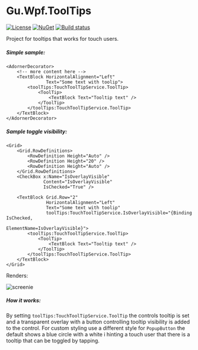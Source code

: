 # Gu.Wpf.ToolTips
[![License](https://img.shields.io/badge/license-MIT-blue.svg)](LICENSE.md) 
[![NuGet](https://img.shields.io/nuget/v/Gu.Wpf.ToolTips.svg)](https://www.nuget.org/packages/Gu.Wpf.ToolTips/)
[![Build status](https://ci.appveyor.com/api/projects/status/j4myy99it0now2gv/branch/master?svg=true)](https://ci.appveyor.com/project/JohanLarsson/gu-wpf-tooltips/branch/master)

Project for tooltips that works for touch users.

##### Simple sample:
```xaml
<AdornerDecorator>
    <!-- more content here -->
    <TextBlock HorizontalAlignment="Left"
               Text="Some text with toolip">
        <toolTips:TouchToolTipService.ToolTip>
            <ToolTip>
                <TextBlock Text="Tooltip text" />
            </ToolTip>
        </toolTips:TouchToolTipService.ToolTip>
    </TextBlock>
</AdornerDecorator>
```

##### Sample toggle visibility:
```xaml
<Grid>
    <Grid.RowDefinitions>
        <RowDefinition Height="Auto" />
        <RowDefinition Height="20" />
        <RowDefinition Height="Auto" />
    </Grid.RowDefinitions>
    <CheckBox x:Name="IsOverlayVisible"
              Content="IsOverlayVisible"
              IsChecked="True" />

    <TextBlock Grid.Row="2"
               HorizontalAlignment="Left"
               Text="Some text with toolip"
               toolTips:TouchToolTipService.IsOverlayVisible="{Binding IsChecked,
                                                                       ElementName=IsOverlayVisible}">
        <toolTips:TouchToolTipService.ToolTip>
            <ToolTip>
                <TextBlock Text="Tooltip text" />
            </ToolTip>
        </toolTips:TouchToolTipService.ToolTip>
    </TextBlock>
</Grid>
```

Renders:

![screenie](http://i.imgur.com/wbasIMg.gif)

##### How it works:
By setting `toolTips:TouchToolTipService.ToolTip` the controls tooltip is set and a transparent overlay with a button controlling tooltip visibility is added to the control.
For custom styling use a different style for `PopupButton` the default shows a blue circle with a white i hinting a touch user that there is a tooltip that can be toggled by tapping.
